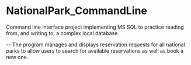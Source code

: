 # NationalPark_CommandLine
Command line interface project implementing MS SQL to practice reading from, and writing to, a complex local database. 

-- The program manages and displays reservation requests for all national parks to allow users to search for available reservations
   as well as book a new one.
